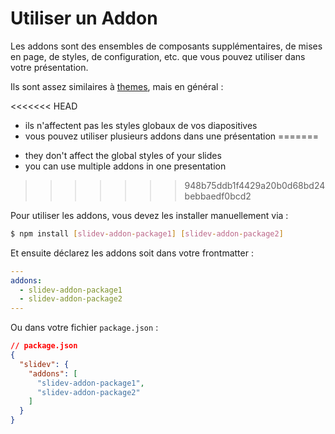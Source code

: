 # Utiliser un Addon

Les addons sont des ensembles de composants supplémentaires, de mises en page, de styles, de configuration, etc. que vous pouvez utiliser dans votre présentation.

Ils sont assez similaires à [themes](/themes/use), mais en général :

<<<<<<< HEAD
* ils n'affectent pas les styles globaux de vos diapositives
* vous pouvez utiliser plusieurs addons dans une présentation
=======
- they don't affect the global styles of your slides
- you can use multiple addons in one presentation
>>>>>>> 948b75ddb1f4429a20b0d68bd24bebbaedf0bcd2

Pour utiliser les addons, vous devez les installer manuellement via :

```bash
$ npm install [slidev-addon-package1] [slidev-addon-package2]
```

Et ensuite déclarez les addons soit dans votre frontmatter :

```yaml
---
addons:
  - slidev-addon-package1
  - slidev-addon-package2
---
```

Ou dans votre fichier `package.json` :

```json
// package.json
{
  "slidev": {
    "addons": [
      "slidev-addon-package1",
      "slidev-addon-package2"
    ]
  }
}
```
